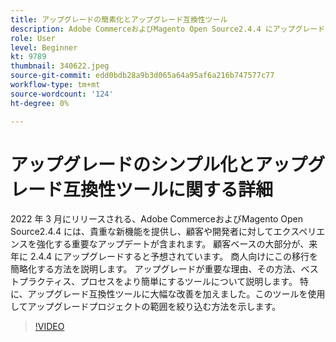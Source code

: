 ```yaml
---
title: アップグレードの簡素化とアップグレード互換性ツール
description: Adobe CommerceおよびMagento Open Source2.4.4 にアップグレードする理由と方法
role: User
level: Beginner
kt: 9789
thumbnail: 340622.jpeg
source-git-commit: edd0bdb28a9b3d065a64a95af6a216b747577c77
workflow-type: tm+mt
source-wordcount: '124'
ht-degree: 0%

---
```


# アップグレードのシンプル化とアップグレード互換性ツールに関する詳細

2022 年 3 月にリリースされる、Adobe CommerceおよびMagento Open Source2.4.4 には、貴重な新機能を提供し、顧客や開発者に対してエクスペリエンスを強化する重要なアップデートが含まれます。 顧客ベースの大部分が、来年に 2.4.4 にアップグレードすると予想されています。 商人向けにこの移行を簡略化する方法を説明します。 アップグレードが重要な理由、その方法、ベストプラクティス、プロセスをより簡単にするツールについて説明します。 特に、アップグレード互換性ツールに大幅な改善を加えました。このツールを使用してアップグレードプロジェクトの範囲を絞り込む方法を示します。

>[!VIDEO](https://video.tv.adobe.com/v/340622/?quality=12&learn=on)
